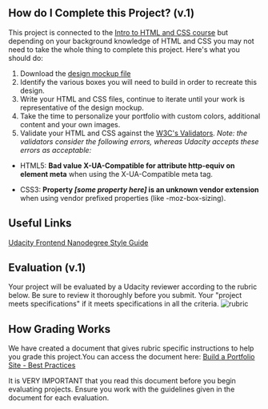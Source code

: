 ## How do I Complete this Project? (v.1)
This project is connected to the [Intro to HTML and CSS course](https://www.udacity.com/course/viewer#!/c-ud304-nd) but depending on your background knowledge of HTML and CSS you may not need to take the whole thing to complete this project. Here's what you should do:

1. Download the [design mockup file](https://storage.googleapis.com/supplemental_media/udacityu/2655898586/p1.pdf)
2. Identify the various boxes you will need to build in order to recreate this design.
3. Write your HTML and CSS files, continue to iterate until your work is representative of the design mockup.
4. Take the time to personalize your portfolio with custom colors, additional content and your own images.
5. Validate your HTML and CSS against the [W3C's Validators](http://validator.w3.org/). *Note: the validators consider the following errors, whereas Udacity accepts these errors as acceptable:*

- HTML5: **Bad value X-UA-Compatible for attribute http-equiv on element meta** when using the X-UA-Compatible meta tag.

- CSS3: **Property *[some property here]* is an unknown vendor extension** when using vendor prefixed properties (like -moz-box-sizing).

## Useful Links
[Udacity Frontend Nanodegree Style Guide](https://storage.googleapis.com/supplemental_media/udacityu/3289678549/HTML%20and%20CSS%20Style%20Guide.pdf)

## Evaluation (v.1)
Your project will be evaluated by a Udacity reviewer according to the rubric below. Be sure to review it thoroughly before you submit. Your "project meets specifications" if it meets specifications in all the criteria. 
![rubric](http://imgur.com/uhX3YFo.jpg)

## How Grading Works

We have created a document that gives rubric specific instructions to help you grade this project.You can access the document here: [Build a Portfolio Site - Best Practices](https://docs.google.com/document/d/1TMTRhrm7Boz1uic9Ji5zfhu-QtimaxVMKqPdVldr-8A/pub)

It is VERY IMPORTANT that you read this document before you begin evaluating projects. Ensure you work with the guidelines given in the document for each evaluation.
